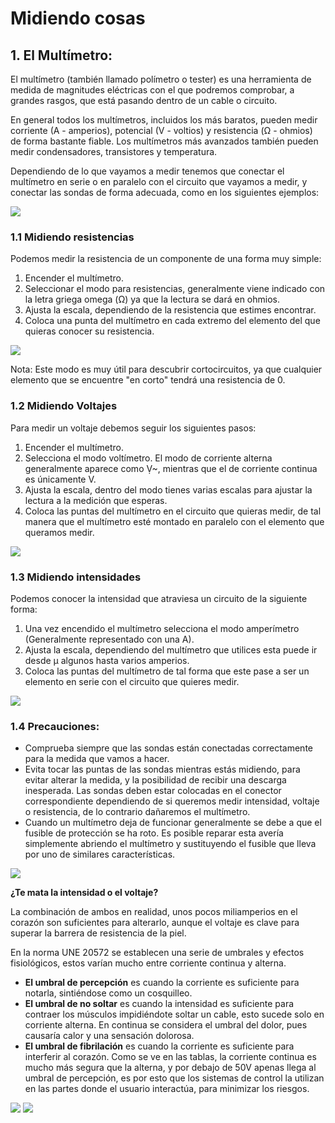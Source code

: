 # Midiendo cosas
## 1. El Multímetro:

El multímetro (también llamado polímetro o tester) es una herramienta de medida de magnitudes eléctricas con el que podremos comprobar, a grandes rasgos, que está pasando dentro de un cable o circuito.

En general todos los multímetros, incluidos los más baratos, pueden medir corriente (A - amperios), potencial (V - voltios) y resistencia (Ω - ohmios) de forma bastante fiable. Los multímetros más avanzados también pueden medir condensadores, transistores y temperatura.

Dependiendo de lo que vayamos a medir tenemos que conectar el multímetro en serie o en paralelo con el circuito que vayamos a medir, y conectar las sondas de forma adecuada, como en los siguientes ejemplos:

![](assets/MSM12_3.jpg)

### 1.1 Midiendo resistencias

Podemos medir la resistencia de un componente de una forma muy simple:

1. Encender el multímetro.
2. Seleccionar el modo para resistencias, generalmente viene indicado con la letra griega omega (Ω) ya que la lectura se dará en ohmios.
3. Ajusta la escala, dependiendo de la resistencia que estimes encontrar.
4. Coloca una punta del multímetro en cada extremo del elemento del que quieras conocer su resistencia.

![](assets/MSM12_1.jpg)

Nota: Este modo es muy útil para descubrir cortocircuitos, ya que cualquier elemento que se encuentre "en corto" tendrá una resistencia de 0.

### 1.2 Midiendo Voltajes

Para medir un voltaje debemos seguir los siguientes pasos:

1. Encender el multímetro.
2. Selecciona el modo voltímetro. El modo de corriente alterna generalmente aparece como Ṿ~, mientras que el de corriente continua es únicamente V.
3. Ajusta la escala, dentro del modo tienes varias escalas para ajustar la lectura a la medición que esperas.
4. Coloca las puntas del multímetro en el circuito que quieras medir, de tal manera que el multímetro esté montado en paralelo con el elemento que queramos medir.

![](assets/MSM12_2.png)

### 1.3 Midiendo intensidades

Podemos conocer la intensidad que atraviesa un circuito de la siguiente forma:

1. Una vez encendido el multímetro selecciona el modo amperímetro (Generalmente representado con una A).
2. Ajusta la escala, dependiendo del multímetro que utilices esta puede ir desde µ algunos hasta varios amperios.
3. Coloca las puntas del multímetro de tal forma que este pase a ser un elemento en serie con el circuito que quieres medir.

![](assets/MSM12_4.png)

### 1.4 Precauciones:

- Comprueba siempre que las sondas están conectadas correctamente para la medida que vamos a hacer.
- Evita tocar las puntas de las sondas mientras estás midiendo, para evitar alterar la medida, y la posibilidad de recibir una descarga inesperada.
Las sondas deben estar colocadas en el conector correspondiente dependiendo de si queremos medir intensidad, voltaje o resistencia, de lo contrario dañaremos el multímetro.
- Cuando un multímetro deja de funcionar generalmente se debe a que el fusible de protección se ha roto. Es posible reparar esta avería simplemente abriendo el multímetro y sustituyendo el fusible que lleva por uno de similares características.

![](assets/MSM12_7.jpg)

**¿Te mata la intensidad o el voltaje?**

La combinación de ambos en realidad, unos pocos miliamperios en el corazón son suficientes para alterarlo, aunque el voltaje es clave para superar la barrera de resistencia de la piel.

En la norma UNE 20572 se establecen una serie de umbrales y efectos fisiológicos, estos varían mucho entre corriente continua y alterna.

- **El umbral de percepción** es cuando la corriente es suficiente para notarla, sintiéndose como un cosquilleo.
- **El umbral de no soltar** es cuando la intensidad es suficiente para contraer los músculos impidiéndote soltar un cable, esto sucede solo en corriente alterna. En continua se considera el umbral del dolor, pues causaría calor y una sensación dolorosa.
- **El umbral de fibrilación** es cuando la corriente es suficiente para interferir al corazón.
Como se ve en las tablas, la corriente continua es mucho más segura que la alterna, y por debajo de 50V apenas llega al umbral de percepción, es por esto que los sistemas de control la utilizan en las partes donde el usuario interactúa, para minimizar los riesgos.

![](assets/MSM12_5.gif)
![](assets/MSM12_6.gif)
